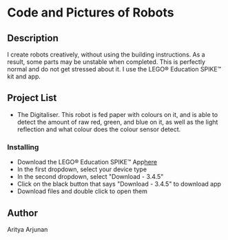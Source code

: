 # Code and Pictures of Robots

## Description

I create robots creatively, without using the building instructions. As a result, some parts may be unstable when completed. This is perfectly normal and do not get stressed about it. I use the LEGO® Education SPIKE™ kit and app. 

## Project List

* The Digitaliser. This robot is fed paper with colours on it, and is able to detect the amount of raw red, green, and blue on it, as well as the light reflection and what colour does the colour sensor detect.

### Installing

* Download the LEGO® Education SPIKE™ App[here](https://education.lego.com/en-au/downloads/spike-app/software/)
* In the first dropdown, select your device type
* In the second dropdown, select "Download - 3.4.5"
* Click on the black button that says "Download - 3.4.5" to download app
* Download files and double click to open them
## Author

Aritya Arjunan 
